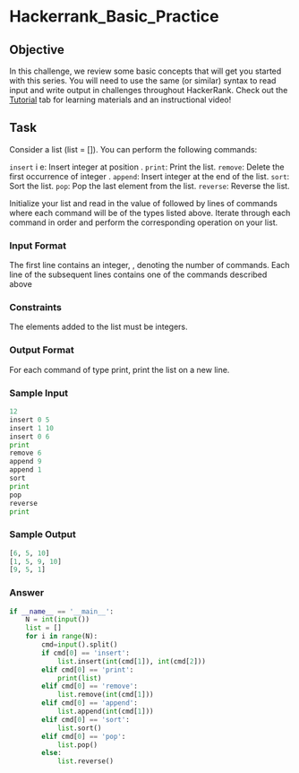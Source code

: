 # Hackerrank_Basic_Practice

## Objective 
In this challenge, we review some basic concepts that will get you started with this series. You will need to use the same (or similar) syntax to read input and write output in challenges throughout HackerRank. Check out the [Tutorial](https://www.hackerrank.com/challenges/30-hello-world/tutorial) tab for learning materials and an instructional video!

## Task 
Consider a list (list = []). You can perform the following commands:

```insert``` i e: Insert integer  at position .
```print```: Print the list.
```remove```: Delete the first occurrence of integer .
```append```: Insert integer  at the end of the list.
```sort```: Sort the list.
```pop```: Pop the last element from the list.
```reverse```: Reverse the list.

Initialize your list and read in the value of  followed by  lines of commands where each command will be of the  types listed above. Iterate through each command in order and perform the corresponding operation on your list.

### Input Format

The first line contains an integer, , denoting the number of commands.
Each line  of the  subsequent lines contains one of the commands described above

### Constraints

The elements added to the list must be integers.

### Output Format

For each command of type print, print the list on a new line.

### Sample Input
```python
12
insert 0 5
insert 1 10
insert 0 6
print
remove 6
append 9
append 1
sort
print
pop
reverse
print
```
### Sample Output
```python
[6, 5, 10]
[1, 5, 9, 10]
[9, 5, 1]
```

### Answer
```python
if __name__ == '__main__':
    N = int(input())
    list = []
    for i in range(N):
        cmd=input().split()
        if cmd[0] == 'insert':
            list.insert(int(cmd[1]), int(cmd[2]))
        elif cmd[0] == 'print':
            print(list)
        elif cmd[0] == 'remove':
            list.remove(int(cmd[1]))
        elif cmd[0] == 'append':
            list.append(int(cmd[1]))
        elif cmd[0] == 'sort':
            list.sort()
        elif cmd[0] == 'pop':
            list.pop()
        else:
            list.reverse()
```
